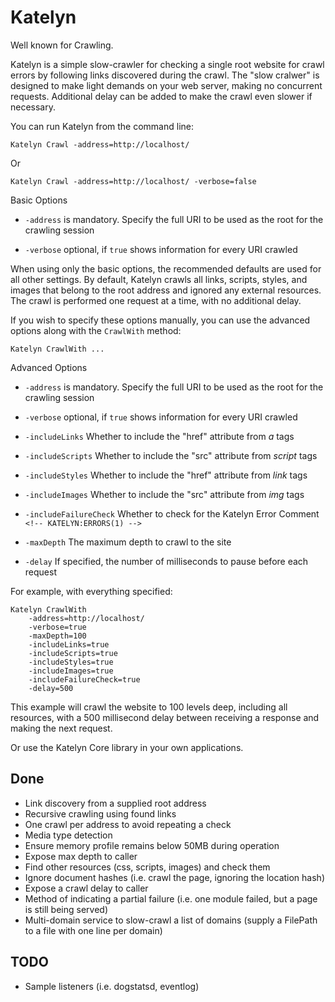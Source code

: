 # Katelyn

Well known for Crawling.

Katelyn is a simple slow-crawler for checking a single root website for crawl errors by following links discovered during the crawl.
The "slow cralwer" is designed to make light demands on your web server, making no concurrent requests. Additional delay can be added 
to make the crawl even slower if necessary.

You can run Katelyn from the command line:

    Katelyn Crawl -address=http://localhost/

Or

    Katelyn Crawl -address=http://localhost/ -verbose=false

Basic Options

 - `-address` is mandatory. Specify the full URI to be used as the root for the crawling session

 - `-verbose` optional, if `true` shows information for every URI crawled

When using only the basic options, the recommended defaults are used for all other settings.
By default, Katelyn crawls all links, scripts, styles, and images that belong to the root
address and ignored any external resources. The crawl is performed one request at a time, with
no additional delay.

If you wish to specify these options manually, you can use the advanced options along with the `CrawlWith` method:

    Katelyn CrawlWith ...

Advanced Options

 - `-address` is mandatory. Specify the full URI to be used as the root for the crawling session

 - `-verbose` optional, if `true` shows information for every URI crawled

 - `-includeLinks` Whether to include the "href" attribute from _a_ tags

 - `-includeScripts` Whether to include the "src" attribute from _script_ tags

 - `-includeStyles` Whether to include the "href" attribute from _link_ tags

 - `-includeImages` Whether to include the "src" attribute from _img_ tags
 
 - `-includeFailureCheck` Whether to check for the Katelyn Error Comment `<!-- KATELYN:ERRORS(1) -->`

 - `-maxDepth` The maximum depth to crawl to the site

 - `-delay` If specified, the number of milliseconds to pause before each request

For example, with everything specified:

    Katelyn CrawlWith
        -address=http://localhost/ 
        -verbose=true
        -maxDepth=100
        -includeLinks=true
        -includeScripts=true 
        -includeStyles=true 
        -includeImages=true
        -includeFailureCheck=true
        -delay=500

This example will crawl the website to 100 levels deep, including all resources, 
with a 500 millisecond delay between receiving a response and making the next request.

Or use the Katelyn Core library in your own applications.

## Done

 - Link discovery from a supplied root address
 - Recursive crawling using found links
 - One crawl per address to avoid repeating a check
 - Media type detection
 - Ensure memory profile remains below 50MB during operation
 - Expose max depth to caller
 - Find other resources (css, scripts, images) and check them
 - Ignore document hashes (i.e. crawl the page, ignoring the location hash)
 - Expose a crawl delay to caller
 - Method of indicating a partial failure (i.e. one module failed, but a page is still being served)
 - Multi-domain service to slow-crawl a list of domains (supply a FilePath to a file with one line per domain)

## TODO

 - Sample listeners (i.e. dogstatsd, eventlog)
